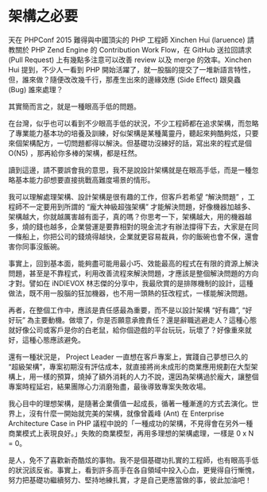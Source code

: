 # 架構之必要


天在 PHPConf 2015 難得與中國頂尖的 PHP 工程師 Xinchen Hui (laruence) 請教關於 PHP Zend Engine 的 Contribution Work Flow，在 GitHub 送拉回請求 (Pull Request) 上有幾點多注意可以改善 review 以及 merge 的效率。Xinchen Hui 提到，不少人一看到 PHP 開始活躍了，就一股腦的提交了一堆新語言特性，但，誰來做？隨便改改幾千行，那產生出來的邊緣效應 (Side Effect) 跟臭蟲 (Bug) 誰來處理？

其實簡而言之，就是一種眼高手低的問題。

在台灣，似乎也可以看到不少眼高手低的狀況，不少工程師都在追求架構，而忽略了專業能力基本功的培養及訓練，好似架構是某種萬靈丹，聽起來夠酷夠炫，只要來個架構配方，一切問題都得以解決。但基礎功沒練好的話，寫出來的程式是個 O(N5) ，那再給你多棒的架構，都是枉然。

讀到這邊，請不要誤會我的意思，我不是說設計架構就是在眼高手低，而是一種忽略基本能力卻想要直接挑戰高難度場景的情形。

我可以理解處理架構、設計架構是很有趣的工作，但客戶若希望 “解決問題” ，工程師不一定要用到所謂的 “龐大神級超強架構” 才能解決問題，好像機器加越多、架構越大，你就越厲害越有面子，真的嗎？你思考一下，架構越大，用的機器越多，燒的錢也越多，企業營運是要靠相對的現金流才有辦法撐得下去，大家是在同一條船上，你把公司的錢燒得越快，企業就更容易裁員，你的飯碗也會不保，還會害你同事沒飯碗。

事實上，回到基本面，能夠盡可能用最小巧、效能最高的程式在有限的資源上解決問題，甚至是不靠程式，利用改善流程來解決問題，才應該是整個解決問題的方向才對。譬如在 iNDIEVOX 林志傑的分享中，我最欣賞的是排隊機制的設計，這種做法，既不用一股腦的狂加機器，也不用一頭熱的狂改程式，一樣能解決問題。

再者，在整個工作中，應該是責任感最為重要，而不是以設計架構 “好有趣”, “好好玩” 為主要動機。做壞了，你是否願意承擔責任？還是辭職逃避走人？這種心態就好像公司或客戶是你的白老鼠，給你個遊戲的平台玩玩，玩壞了？好像重來就好，這種心態應該避免。

還有一種狀況是， Project Leader 一直想在客戶專案上，實踐自己夢想已久的 “超級架構”，專案初期沒有評估成本，就直接將尚未成形的商業應用規劃在大型架構上，用一樣的預算，燒掉了額外消耗的人力不說，還因為架構過於龐大，讓整個專案時程延宕，結果團隊心力消磨殆盡，最後導致專案失敗收場。

我心目中的理想架構，是隨著企業價值一起成長，循著一種漸進的方式去演化。世界上，沒有什麼一開始就完美的架構，就像曾義峰 (Ant) 在 Enterprise Architecture Case in PHP 議程中說的「一種成功的架構，不見得會在另外一種商業模式上表現良好。」失敗的商業模型，再用多理想的架構處理，一樣是 0 x N = 0。

是人，免不了喜歡新奇酷炫的事物。我不是個基礎功扎實的工程師，也有眼高手低的狀況該反省。事實上，看到許多高手在各自領域中投入心血，更覺得自行慚愧，努力把基礎功繼續努力、堅持地練扎實，才是自己更應當做的事，彼此加油吧！
